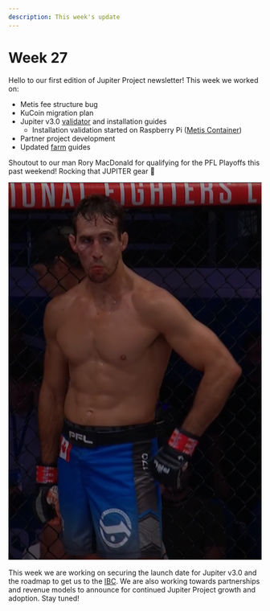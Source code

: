 ```yaml
---
description: This week's update
---
```


# Week 27

Hello to our first edition of Jupiter Project newsletter! This week we worked on:

* Metis fee structure bug
* KuCoin migration plan
* Jupiter v3.0 [validator](../../jupiter-3.0/testnet-validator-guide-linux.md) and installation guides
  * Installation validation started on Raspberry Pi ([Metis Container](https://sigwo.com/products/metis-container/))
* Partner project development&#x20;
* Updated [farm](../../how-to-guides/farming/) guides

Shoutout to our man Rory MacDonald for qualifying for the PFL Playoffs this past weekend! Rocking that JUPITER gear :rocket:

![](<../../.gitbook/assets/image (4).png>)

This week we are working on securing the launch date for Jupiter v3.0 and the roadmap to get us to the [IBC](https://ibcprotocol.org/). We are also working towards partnerships and revenue models to announce for continued Jupiter Project growth and adoption. Stay tuned!&#x20;
